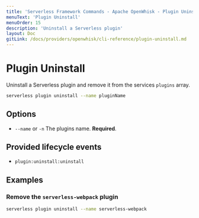 ```yaml
---
title: 'Serverless Framework Commands - Apache OpenWhisk - Plugin Uninstall'
menuText: 'Plugin Uninstall'
menuOrder: 15
description: 'Uninstall a Serverless plugin'
layout: Doc
gitLink: /docs/providers/openwhisk/cli-reference/plugin-uninstall.md
---
```


# Plugin Uninstall

Uninstall a Serverless plugin and remove it from the services `plugins` array.

```bash
serverless plugin uninstall --name pluginName
```

## Options
- `--name` or `-n` The plugins name. **Required**.

## Provided lifecycle events
- `plugin:uninstall:uninstall`

## Examples

### Remove the `serverless-webpack` plugin

```bash
serverless plugin uninstall --name serverless-webpack
```
